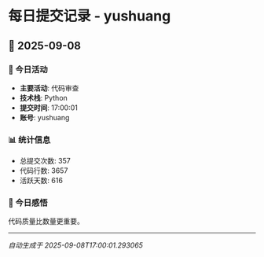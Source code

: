 # 每日提交记录 - yushuang

## 📅 2025-09-08

### 🎯 今日活动
- **主要活动**: 代码审查
- **技术栈**: Python
- **提交时间**: 17:00:01
- **账号**: yushuang

### 📊 统计信息
- 总提交次数: 357
- 代码行数: 3657
- 活跃天数: 616

### 💭 今日感悟
代码质量比数量更重要。

---
*自动生成于 2025-09-08T17:00:01.293065*
